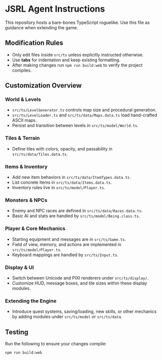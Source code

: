 # JSRL Agent Instructions

This repository hosts a bare-bones TypeScript roguelike. Use this file as guidance when extending the game.

## Modification Rules
- Only edit files inside `src/ts` unless explicitly instructed otherwise.
- Use **tabs** for indentation and keep existing formatting.
- After making changes run `npm run build:web` to verify the project compiles.

## Customization Overview
### World & Levels
- `src/ts/LevelGenerator.ts` controls map size and procedural generation.
- `src/ts/LevelLoader.ts` and `src/ts/data/Maps.data.ts` load hand-crafted ASCII maps.
- Persist and transition between levels in `src/ts/model/World.ts`.

### Tiles & Terrain
- Define tiles with colors, opacity, and passability in `src/ts/data/Tiles.data.ts`.

### Items & Inventory
- Add new item behaviors in `src/ts/data/ItemTypes.data.ts`.
- List concrete items in `src/ts/data/Items.data.ts`.
- Inventory rules live in `src/ts/model/Player.ts`.

### Monsters & NPCs
- Enemy and NPC races are defined in `src/ts/data/Races.data.ts`.
- Basic AI and stats are handled by `src/ts/model/Being.class.ts`.

### Player & Core Mechanics
- Starting equipment and messages are in `src/ts/Game.ts`.
- Field of view, memory, and actions are implemented in `src/ts/model/Player.ts`.
- Keyboard mappings are handled by `src/ts/Input.ts`.

### Display & UI
- Switch between Unicode and PIXI renderers under `src/ts/display/`.
- Customize HUD, message boxes, and tile sizes within these display modules.

### Extending the Engine
- Introduce quest systems, saving/loading, new skills, or other mechanics by adding modules under `src/ts/model` or `src/ts/data`.

## Testing
Run the following to ensure your changes compile:

```
npm run build:web
```
